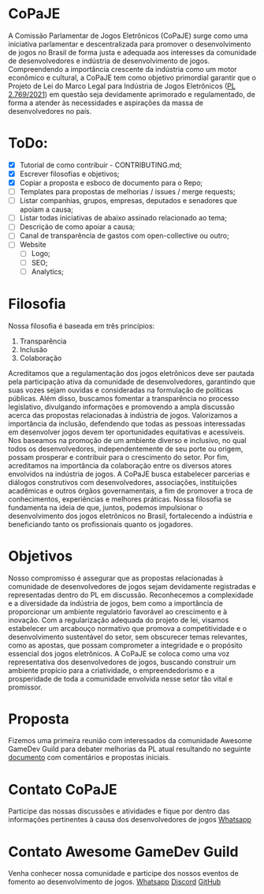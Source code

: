 # CoPaJE
A Comissão Parlamentar de Jogos Eletrônicos (CoPaJE) surge como uma iniciativa parlamentar e descentralizada para promover o desenvolvimento de jogos no Brasil de forma justa e adequada aos interesses da comunidade de desenvolvedores e indústria de desenvolvimento de jogos. Compreendendo a importância crescente da indústria como um motor econômico e cultural, a CoPaJE tem como objetivo primordial garantir que o Projeto de Lei do Marco Legal para Indústria de Jogos Eletrônicos ([PL 2.769/2021](https://legis.senado.leg.br/sdleg-getter/documento?dm=9206085&ts=1687468895929&disposition=inline&_gl=1*158e4q9*_ga*MTg4NDAyNjc0Ni4xNjgzMTUxODU1*_ga_CW3ZH25XMK*MTY4NzUyMzczMi41LjAuMTY4NzUyMzczMi4wLjAuMA..)) em questão seja devidamente aprimorado e regulamentado, de forma a atender às necessidades e aspirações da massa de desenvolvedores no país.

# ToDo:
- [X] Tutorial de como contribuir - CONTRIBUTING.md;
- [X] Escrever filosofias e objetivos;
- [X] Copiar a proposta e esboco de documento para o Repo;
- [ ] Templates para propostas de melhorias / issues / merge requests;
- [ ] Listar companhias, grupos, empresas, deputados e senadores que apoiam a causa;
- [ ] Listar todas iniciativas de abaixo assinado relacionado ao tema;
- [ ] Descrição de como apoiar a causa;
- [ ] Canal de transparência de gastos com open-collective ou outro;
- [ ] Website 
    - [ ] Logo;
    - [ ] SEO;
    - [ ] Analytics;

# Filosofia
Nossa filosofia é baseada em três princípios:
1. Transparência
2. Inclusão
3. Colaboração

Acreditamos que a regulamentação dos jogos eletrônicos deve ser pautada pela participação ativa da comunidade de desenvolvedores, garantindo que suas vozes sejam ouvidas e consideradas na formulação de políticas públicas. Além disso, buscamos fomentar a transparência no processo legislativo, divulgando informações e promovendo a ampla discussão acerca das propostas relacionadas à indústria de jogos.
Valorizamos a importância da inclusão, defendendo que todas as pessoas interessadas em desenvolver jogos devem ter oportunidades equitativas e acessíveis. Nos baseamos na promoção de um ambiente diverso e inclusivo, no qual todos os desenvolvedores, independentemente de seu porte ou origem, possam prosperar e contribuir para o crescimento do setor.
Por fim, acreditamos na importância da colaboração entre os diversos atores envolvidos na indústria de jogos. A CoPaJE busca estabelecer parcerias e diálogos construtivos com desenvolvedores, associações, instituições acadêmicas e outros órgãos governamentais, a fim de promover a troca de conhecimentos, experiências e melhores práticas. Nossa filosofia se fundamenta na ideia de que, juntos, podemos impulsionar o desenvolvimento dos jogos eletrônicos no Brasil, fortalecendo a indústria e beneficiando tanto os profissionais quanto os jogadores.

# Objetivos
Nosso compromisso é assegurar que as propostas relacionadas à comunidade de desenvolvedores de jogos sejam devidamente registradas e representadas dentro do PL em discussão. Reconhecemos a complexidade e a diversidade da indústria de jogos, bem como a importância de proporcionar um ambiente regulatório favorável ao crescimento e à inovação. Com a regularização adequada do projeto de lei, visamos estabelecer um arcabouço normativo que promova a competitividade e o desenvolvimento sustentável do setor, sem obscurecer temas relevantes, como as apostas, que possam comprometer a integridade e o propósito essencial dos jogos eletrônicos. A CoPaJE se coloca como uma voz representativa dos desenvolvedores de jogos, buscando construir um ambiente propício para a criatividade, o empreendedorismo e a prosperidade de toda a comunidade envolvida nesse setor tão vital e promissor.

# Proposta
Fizemos uma primeira reunião com interessados da comunidade Awesome GameDev Guild para debater melhorias da PL atual resultando no seguinte [documento](https://docs.google.com/document/d/1V157AgMszqE5QwwmUuUApD4KnSLUSZdUjIOODaHzcsY/edit) com comentários e propostas iniciais.

# Contato CoPaJE
Participe das nossas discussões e atividades e fique por dentro das informações pertinentes à causa dos desenvolvedores de jogos
[Whatsapp](https://chat.whatsapp.com/LELghAO8waM7yExBIvMB8p)

# Contato Awesome GameDev Guild
Venha conhecer nossa comunidade e participe dos nossos eventos de fomento ao desenvolvimento de jogos. 
[Whatsapp](https://chat.whatsapp.com/CAboWKtosP673f9EkzxKNb)
[Discord](https://discord.gg/VzFeBXGeFv)
[GitHub](https://github.com/InfiniBrains/Awesome-GameDev-Resources/issues)
